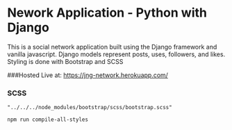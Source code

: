 # Nework Application - Python with Django

This is a social network application built using the Django framework and vanilla javascript. Django models represent posts, uses, followers, and likes. Styling is done with Bootstrap and SCSS

###Hosted Live at:
https://jng-network.herokuapp.com/


### SCSS 
`"../../../node_modules/bootstrap/scss/bootstrap.scss"`

`npm run compile-all-styles`

